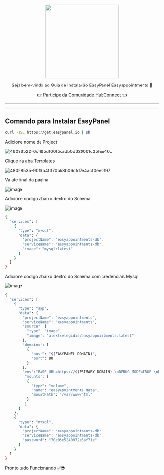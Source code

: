 <p align="center">
<img src="https://cwmkt.com.br/wp-content/uploads/2024/04/logo_github.png" width="240" />
<p align="center">Seja bem-vindo ao Guia de Instalação EasyPanel Easyappointments 🚀</p>
</p>
  
<p align="center"> 
<a href="https://hubconnect.top" target="_blank">👉 Participe da Comunidade HubConnect 👈</a>
</p>

<hr />
<hr />

## Comando para Instalar EasyPanel

```bash
curl -sSL https://get.easypanel.io | sh
```

Adicione nome de Project

![48098522-0c485df00f5cadb0d329061c35fee46c](https://github.com/cwmkt/easypanelevotypebot/assets/91642837/b72c1359-91ca-4bf6-9fb1-32525ba5747b)

Clique na aba Templates

![48098535-90f9b4f370bb8b06cfd7e4acf0ee0f97](https://github.com/cwmkt/easypanelevotypebot/assets/91642837/03c1830c-621c-40b3-94ee-93eb568c8d2e)

Va ate final da pagina

![image](https://github.com/comunidadehubconnect/easypanelwoofedcrm/assets/91642837/828a9e88-45f2-4b6b-98f1-ab4f164d2889)

Adicione codigo abaixo dentro do Schema

![image](https://github.com/comunidadehubconnect/easypanelwoofedcrm/assets/91642837/74b97f33-e5d2-495d-aaba-25bb8b433adf)

```bash
{
  "services": [
    {
      "type": "mysql",
      "data": {
        "projectName": "easyappointments-db",
        "serviceName": "easyappointments-db",
        "image": "mysql:latest"
      }
    }
  ]
}
```

Adicione codigo abaixo dentro do Schema com credenciais Mysql

![image](https://github.com/comunidadehubconnect/easypanelwoofedcrm/assets/91642837/74b97f33-e5d2-495d-aaba-25bb8b433adf)

```bash
{
  "services": [
    {
      "type": "app",
      "data": {
        "projectName": "easyappointments",
        "serviceName": "easyappointments",
        "source": {
          "type": "image",
          "image": "alextselegidis/easyappointments:latest"
        },
        "domains": [
          {
            "host": "$(EASYPANEL_DOMAIN)",
            "port": 80
          }
        ],
        "env":"BASE_URL=https://$(PRIMARY_DOMAIN) \nDEBUG_MODE=TRUE \nDB_HOST=mysql \nDB_NAME=easyappointments \nDB_USERNAME=root \nDB_PASSWORD=secret",
         "mounts": [
          {
            "type": "volume",
            "name": "easyapointments_data",
            "mountPath": "/var/www/html"
          }
         ]
      }
    },
    {
      "type": "mysql",
      "data": {
        "projectName": "easyappointments-db",
        "serviceName": "easyappointments-db",
        "password": "70e05e5240972e6af71e"
      }
    }
  ]
}
```


Pronto tudo Funcionando ✅😎
